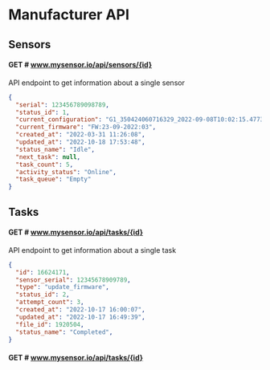 # Manufacturer API


## Sensors

#### GET # www.mysensor.io/api/sensors/{id}

API endpoint to get information about a single sensor

```json
{
  "serial": 123456789098789,
  "status_id": 1,
  "current_configuration": "G1_350424060716329_2022-09-08T10:02:15.477317252.cfg",
  "current_firmware": "FW:23-09-2022:03",
  "created_at": "2022-03-31 11:26:08",
  "updated_at": "2022-10-18 17:53:48",
  "status_name": "Idle",
  "next_task": null,
  "task_count": 5,
  "activity_status": "Online",
  "task_queue": "Empty"
}
```

## Tasks

#### GET # www.mysensor.io/api/tasks/{id}

API endpoint to get information about a single task

```json
{
  "id": 16624171,
  "sensor_serial": 12345678909789,
  "type": "update_firmware",
  "status_id": 2,
  "attempt_count": 3,
  "created_at": "2022-10-17 16:00:07",
  "updated_at": "2022-10-17 16:49:39",
  "file_id": 1920504,
  "status_name": "Completed",
}
```

#### GET # www.mysensor.io/api/tasks/{id}

